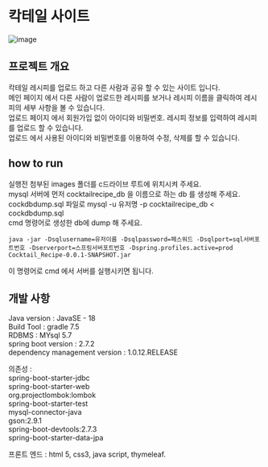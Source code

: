 # 칵테일 사이트
![image](https://user-images.githubusercontent.com/53043464/213490030-07f06632-0589-4873-b926-fe9d49477fdb.png)

## 프로젝트 개요
칵테일 레시피를 업로드 하고 다른 사람과 공유 할 수 있는 사이트 입니다.<br>
메인 페이지 에서 다른 사람이 업로드한 레시피를 보거나 레시피 이름을 클릭하여 레시피의 세부 사항을 볼 수 있습니다.<br>
업로드 페이지 에서 회원가입 없이 아이디와 비밀번호. 레시피 정보를 입력하여 레시피를 업로드 할 수 있습니다.<br>
업로드 에서 사용된 아이디와 비밀번호를 이용하여 수정, 삭제를 할 수 있습니다.<br>

## how to run
실행전 첨부된 images 폴더를 c드라이브 루트에 위치시켜 주세요.<br>
mysql 서버에 먼저 cocktailrecipe_db 을 이름으로 하는 db 를 생성해 주세요.<br>
cockdbdump.sql 파일로 mysql -u 유저명 -p cocktailrecipe_db < cockdbdump.sql<br>
cmd 명령어로 생성한 db에 dump 해 주세요.<br>

```
java -jar -Dsqlusername=유저이름 -Dsqlpassword=페스워드 -Dsqlport=sql서버포트번호 -Dserverport=스프링서버포트번호 -Dspring.profiles.active=prod Cocktail_Recipe-0.0.1-SNAPSHOT.jar
```

이 명령어로 cmd 에서 서버를 실행시키면 됩니다.

## 개발 사항
Java version : JavaSE - 18 <br>
Build Tool : gradle 7.5 <br>
RDBMS : MYsql 5.7 <br>
spring boot version : 2.7.2<br>
dependency management version : 1.0.12.RELEASE <br>

의존성 : <br>
spring-boot-starter-jdbc<br>
spring-boot-starter-web<br>
org.projectlombok:lombok<br>
spring-boot-starter-test<br>
mysql-connector-java<br>
gson:2.9.1<br>
spring-boot-devtools:2.7.3<br>
spring-boot-starter-data-jpa<br>

프론트 엔드 : html 5, css3, java script, thymeleaf.



